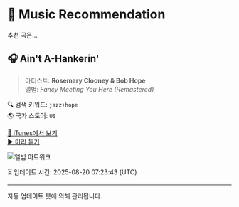 
# 🎵 Music Recommendation

추천 곡은...

## 🎧 Ain't A-Hankerin'  
> 아티스트: **Rosemary Clooney & Bob Hope**  
> 앨범: _Fancy Meeting You Here (Remastered)_  

🔍 검색 키워드: `jazz+hope`  
🌎 국가 스토어: `US`

[🔗 iTunes에서 보기](https://music.apple.com/us/album/aint-a-hankerin/298401596?i=298402193&uo=4)  
[▶️ 미리 듣기](https://audio-ssl.itunes.apple.com/itunes-assets/AudioPreview115/v4/dc/d1/ad/dcd1adfd-dcdf-9bd9-e652-39ad2271c68b/mzaf_15584357901993348034.plus.aac.p.m4a)

![앨범 아트워크](https://is1-ssl.mzstatic.com/image/thumb/Music122/v4/39/66/61/3966613b-5716-737d-18c7-a62922924e1c/090266385928.jpg/100x100bb.jpg)

⏳ 업데이트 시간: 2025-08-20 07:23:43 (UTC)

---
자동 업데이트 봇에 의해 관리됩니다.
